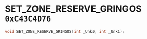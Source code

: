 # SET_ZONE_RESERVE_GRINGOS `0xC43C4D76`

```cpp
void SET_ZONE_RESERVE_GRINGOS(int _Unk0, int _Unk1);
```